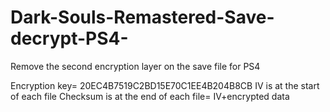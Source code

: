 # Dark-Souls-Remastered-Save-decrypt-PS4-
Remove the second encryption layer on the save file for PS4

Encryption key= 20EC4B7519C2BD15E70C1EE4B204B8CB
IV is at the start of each file
Checksum is at the end of each file= IV+encrypted data
